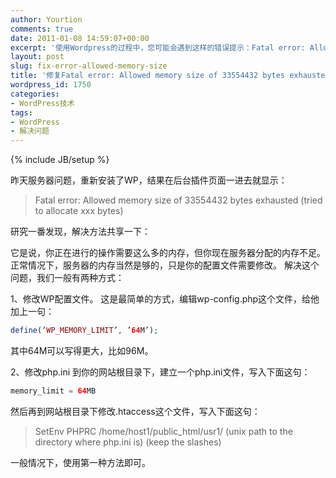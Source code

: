```yaml
---
author: Yourtion
comments: true
date: 2011-01-08 14:59:07+00:00
excerpt: '使用Wordpress的过程中，您可能会遇到这样的错误提示：Fatal error: Allowed memory size of 33554432 bytes exhausted (tried to allocate xxx bytes)'
layout: post
slug: fix-error-allowed-memory-size
title: '修复Fatal error: Allowed memory size of 33554432 bytes exhausted (tried to allocate xxx bytes)'
wordpress_id: 1750
categories:
- WordPress技术
tags:
- WordPress
- 解决问题
---
```

{% include JB/setup %}

昨天服务器问题，重新安装了WP，结果在后台插件页面一进去就显示：


>Fatal error: Allowed memory size of 33554432 bytes exhausted (tried to allocate xxx bytes)


研究一番发现，解决方法共享一下：

它是说，你正在进行的操作需要这么多的内存，但你现在服务器分配的内存不足。
正常情况下，服务器的内存当然是够的，只是你的配置文件需要修改。
解决这个问题，我们一般有两种方式：

1、修改WP配置文件。
这是最简单的方式，编辑wp-config.php这个文件，给他加上一句：

```php
define(‘WP_MEMORY_LIMIT’, ’64M’);
```

其中64M可以写得更大，比如96M。

2、修改php.ini
到你的网站根目录下，建立一个php.ini文件，写入下面这句：

```php
memory_limit = 64MB
```

然后再到网站根目录下修改.htaccess这个文件，写入下面这句：


>SetEnv PHPRC /home/host1/public_html/usr1/
(unix path to the directory where php.ini is)
(keep the slashes)


一般情况下，使用第一种方法即可。
